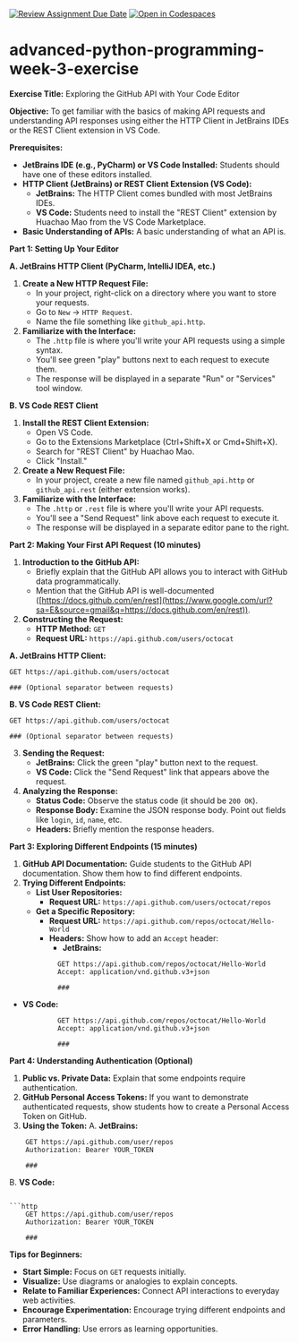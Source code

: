 [![Review Assignment Due Date](https://classroom.github.com/assets/deadline-readme-button-22041afd0340ce965d47ae6ef1cefeee28c7c493a6346c4f15d667ab976d596c.svg)](https://classroom.github.com/a/Hl9P08K6)
[![Open in Codespaces](https://classroom.github.com/assets/launch-codespace-2972f46106e565e64193e422d61a12cf1da4916b45550586e14ef0a7c637dd04.svg)](https://classroom.github.com/open-in-codespaces?assignment_repo_id=19539436)
# advanced-python-programming-week-3-exercise

**Exercise Title:** Exploring the GitHub API with Your Code Editor

**Objective:** To get familiar with the basics of making API requests and understanding API responses using either the HTTP Client in JetBrains IDEs or the REST Client extension in VS Code.

**Prerequisites:**

  * **JetBrains IDE (e.g., PyCharm) or VS Code Installed:** Students should have one of these editors installed.
  * **HTTP Client (JetBrains) or REST Client Extension (VS Code):**
      * **JetBrains:** The HTTP Client comes bundled with most JetBrains IDEs.
      * **VS Code:** Students need to install the "REST Client" extension by Huachao Mao from the VS Code Marketplace.
  * **Basic Understanding of APIs:** A basic understanding of what an API is.

**Part 1: Setting Up Your Editor**

**A. JetBrains HTTP Client (PyCharm, IntelliJ IDEA, etc.)**

1.  **Create a New HTTP Request File:**
      * In your project, right-click on a directory where you want to store your requests.
      * Go to `New` -\> `HTTP Request`.
      * Name the file something like `github_api.http`.
2.  **Familiarize with the Interface:**
      * The `.http` file is where you'll write your API requests using a simple syntax.
      * You'll see green "play" buttons next to each request to execute them.
      * The response will be displayed in a separate "Run" or "Services" tool window.

**B. VS Code REST Client**

1.  **Install the REST Client Extension:**
      * Open VS Code.
      * Go to the Extensions Marketplace (Ctrl+Shift+X or Cmd+Shift+X).
      * Search for "REST Client" by Huachao Mao.
      * Click "Install."
2.  **Create a New Request File:**
      * In your project, create a new file named `github_api.http` or `github_api.rest` (either extension works).
3.  **Familiarize with the Interface:**
      * The `.http` or `.rest` file is where you'll write your API requests.
      * You'll see a "Send Request" link above each request to execute it.
      * The response will be displayed in a separate editor pane to the right.

**Part 2: Making Your First API Request (10 minutes)**

1.  **Introduction to the GitHub API:**
      * Briefly explain that the GitHub API allows you to interact with GitHub data programmatically.
      * Mention that the GitHub API is well-documented ([https://docs.github.com/en/rest](https://www.google.com/url?sa=E&source=gmail&q=https://docs.github.com/en/rest)).
2.  **Constructing the Request:**
      * **HTTP Method:** `GET`
      * **Request URL:** `https://api.github.com/users/octocat`

**A. JetBrains HTTP Client:**

```http
GET https://api.github.com/users/octocat

### (Optional separator between requests)
```

**B. VS Code REST Client:**

```http
GET https://api.github.com/users/octocat

### (Optional separator between requests)
```

3.  **Sending the Request:**
      * **JetBrains:** Click the green "play" button next to the request.
      * **VS Code:** Click the "Send Request" link that appears above the request.
4.  **Analyzing the Response:**
      * **Status Code:** Observe the status code (it should be `200 OK`).
      * **Response Body:** Examine the JSON response body. Point out fields like `login`, `id`, `name`, etc.
      * **Headers:** Briefly mention the response headers.

**Part 3: Exploring Different Endpoints (15 minutes)**

1.  **GitHub API Documentation:** Guide students to the GitHub API documentation. Show them how to find different endpoints.
2.  **Trying Different Endpoints:**
      * **List User Repositories:**
          * **Request URL:** `https://api.github.com/users/octocat/repos`
      * **Get a Specific Repository:**
          * **Request URL:** `https://api.github.com/repos/octocat/Hello-World`
          * **Headers:** Show how to add an `Accept` header:
              * **JetBrains:**

<!-- end list -->

```http
            GET https://api.github.com/repos/octocat/Hello-World
            Accept: application/vnd.github.v3+json

            ###
```

   * **VS Code:**

```http
            GET https://api.github.com/repos/octocat/Hello-World
            Accept: application/vnd.github.v3+json

            ###
```

**Part 4: Understanding Authentication (Optional)**

1.  **Public vs. Private Data:** Explain that some endpoints require authentication.
2.  **GitHub Personal Access Tokens:** If you want to demonstrate authenticated requests, show students how to create a Personal Access Token on GitHub.
3.  **Using the Token:**
      A.  **JetBrains:**

<!-- end list -->

```http
    GET https://api.github.com/user/repos
    Authorization: Bearer YOUR_TOKEN

    ###
```
   B.  **VS Code:**
```

```http
    GET https://api.github.com/user/repos
    Authorization: Bearer YOUR_TOKEN

    ###
```

**Tips for Beginners:**

  * **Start Simple:** Focus on `GET` requests initially.
  * **Visualize:** Use diagrams or analogies to explain concepts.
  * **Relate to Familiar Experiences:** Connect API interactions to everyday web activities.
  * **Encourage Experimentation:** Encourage trying different endpoints and parameters.
  * **Error Handling:** Use errors as learning opportunities.

